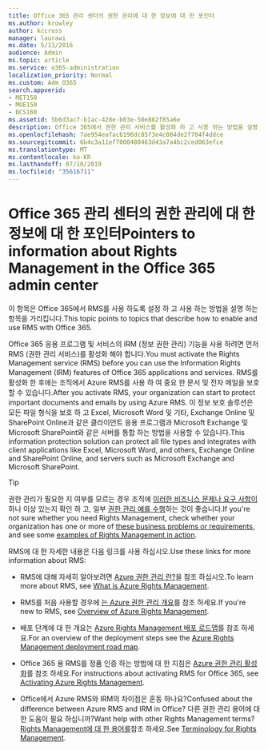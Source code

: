 ```yaml
---
title: Office 365 관리 센터의 권한 관리에 대 한 정보에 대 한 포인터
ms.author: krowley
author: kccross
manager: laurawi
ms.date: 5/11/2016
audience: Admin
ms.topic: article
ms.service: o365-administration
localization_priority: Normal
ms.custom: Adm_O365
search.appverid:
- MET150
- MOE150
- BCS160
ms.assetid: 5b6d3ac7-b1ac-428e-b03e-50e882f85a6e
description: Office 365에서 권한 관리 서비스를 활성화 하 고 사용 하는 방법을 설명 하는 항목을 가리킵니다.
ms.openlocfilehash: 7ae954eafacb196dc85f3e4c084de2f704f4ddce
ms.sourcegitcommit: 6b4c3a11ef7000480463d43a7a4bc2ced063efce
ms.translationtype: MT
ms.contentlocale: ko-KR
ms.lasthandoff: 07/10/2019
ms.locfileid: "35616711"
---
```

# <a name="pointers-to-information-about-rights-management-in-the-office-365-admin-center"></a><span data-ttu-id="ccc05-103">Office 365 관리 센터의 권한 관리에 대 한 정보에 대 한 포인터</span><span class="sxs-lookup"><span data-stu-id="ccc05-103">Pointers to information about Rights Management in the Office 365 admin center</span></span>

<span data-ttu-id="ccc05-104">이 항목은 Office 365에서 RMS를 사용 하도록 설정 하 고 사용 하는 방법을 설명 하는 항목을 가리킵니다.</span><span class="sxs-lookup"><span data-stu-id="ccc05-104">This topic points to topics that describe how to enable and use RMS with Office 365.</span></span>
  
<span data-ttu-id="ccc05-105">Office 365 응용 프로그램 및 서비스의 IRM (정보 권한 관리) 기능을 사용 하려면 먼저 RMS (권한 관리 서비스)를 활성화 해야 합니다.</span><span class="sxs-lookup"><span data-stu-id="ccc05-105">You must activate the Rights Management service (RMS) before you can use the Information Rights Management (IRM) features of Office 365 applications and services.</span></span> <span data-ttu-id="ccc05-106">RMS를 활성화 한 후에는 조직에서 Azure RMS를 사용 하 여 중요 한 문서 및 전자 메일을 보호할 수 있습니다.</span><span class="sxs-lookup"><span data-stu-id="ccc05-106">After you activate RMS, your organization can start to protect important documents and emails by using Azure RMS.</span></span> <span data-ttu-id="ccc05-107">이 정보 보호 솔루션은 모든 파일 형식을 보호 하 고 Excel, Microsoft Word 및 기타, Exchange Online 및 SharePoint Online과 같은 클라이언트 응용 프로그램과 Microsoft Exchange 및 Microsoft SharePoint와 같은 서버를 통합 하는 방법을 사용할 수 있습니다.</span><span class="sxs-lookup"><span data-stu-id="ccc05-107">This information protection solution can protect all file types and integrates with client applications like Excel, Microsoft Word, and others, Exchange Online and SharePoint Online, and servers such as Microsoft Exchange and Microsoft SharePoint.</span></span>
  
> [!TIP]
> <span data-ttu-id="ccc05-108">권한 관리가 필요한 지 여부를 모르는 경우 조직에 [이러한 비즈니스 문제나 요구 사항이](https://docs.microsoft.com/rights-management/understand-explore/azure-rms-problems-it-solves)하나 이상 있는지 확인 하 고, 일부 [권한 관리 예를 수행](https://docs.microsoft.com/rights-management/understand-explore/what-admins-users-see)하는 것이 좋습니다.</span><span class="sxs-lookup"><span data-stu-id="ccc05-108">If you're not sure whether you need Rights Management, check whether your organization has one or more of [these business problems or requirements](https://docs.microsoft.com/rights-management/understand-explore/azure-rms-problems-it-solves), and see some [examples of Rights Management in action](https://docs.microsoft.com/rights-management/understand-explore/what-admins-users-see).</span></span> 
  
<span data-ttu-id="ccc05-109">RMS에 대 한 자세한 내용은 다음 링크를 사용 하십시오.</span><span class="sxs-lookup"><span data-stu-id="ccc05-109">Use these links for more information about RMS:</span></span>
  
- <span data-ttu-id="ccc05-110">RMS에 대해 자세히 알아보려면 [Azure 권한 관리 란?](https://docs.microsoft.com/rights-management/understand-explore/what-is-azure-rms)을 참조 하십시오.</span><span class="sxs-lookup"><span data-stu-id="ccc05-110">To learn more about RMS, see [What is Azure Rights Management](https://docs.microsoft.com/rights-management/understand-explore/what-is-azure-rms).</span></span>

- <span data-ttu-id="ccc05-111">RMS를 처음 사용할 경우에 [는 Azure 권한 관리 개요](https://docs.microsoft.com/rights-management/understand-explore/azure-rights-management)를 참조 하세요.</span><span class="sxs-lookup"><span data-stu-id="ccc05-111">If you're new to RMS, see [Overview of Azure Rights Management](https://docs.microsoft.com/rights-management/understand-explore/azure-rights-management).</span></span>

- <span data-ttu-id="ccc05-112">배포 단계에 대 한 개요는 [Azure Rights Management 배포 로드맵](https://docs.microsoft.com/rights-management/plan-design/deployment-roadmap)를 참조 하세요.</span><span class="sxs-lookup"><span data-stu-id="ccc05-112">For an overview of the deployment steps see the [Azure Rights Management deployment road map](https://docs.microsoft.com/rights-management/plan-design/deployment-roadmap).</span></span>

- <span data-ttu-id="ccc05-113">Office 365 용 RMS를 정품 인증 하는 방법에 대 한 지침은 [Azure 권한 관리 활성화](https://technet.microsoft.com/library/jj658941.aspx)를 참조 하세요.</span><span class="sxs-lookup"><span data-stu-id="ccc05-113">For instructions about activating RMS for Office 365, see [Activating Azure Rights Management](https://technet.microsoft.com/library/jj658941.aspx).</span></span>

- <span data-ttu-id="ccc05-114">Office에서 Azure RMS와 IRM의 차이점은 혼동 하나요?</span><span class="sxs-lookup"><span data-stu-id="ccc05-114">Confused about the difference between Azure RMS and IRM in Office?</span></span> <span data-ttu-id="ccc05-115">다른 권한 관리 용어에 대 한 도움이 필요 하십니까?</span><span class="sxs-lookup"><span data-stu-id="ccc05-115">Want help with other Rights Management terms?</span></span> <span data-ttu-id="ccc05-116">[Rights Management에 대 한 용어를](https://technet.microsoft.com/library/dn595132.aspx)참조 하세요.</span><span class="sxs-lookup"><span data-stu-id="ccc05-116">See [Terminology for Rights Management](https://technet.microsoft.com/library/dn595132.aspx).</span></span>
